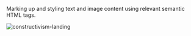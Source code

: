 Marking up and styling text and image content using relevant semantic HTML tags.

![constructivism-landing](https://user-images.githubusercontent.com/78381060/139580163-a95b37b2-f74f-44d2-877d-d3999b5e378a.jpg)
